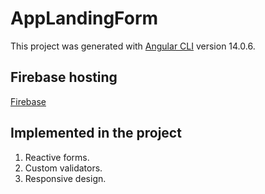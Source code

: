 # AppLandingForm

This project was generated with [Angular CLI](https://github.com/angular/angular-cli) version 14.0.6.

## Firebase hosting

[Firebase](https://app-landing-form-2022-09.web.app)
 
## Implemented in the project
1) Reactive forms.
2) Custom validators.
3) Responsive design.
